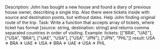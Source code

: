 Description:
John has bought a new house and found a diary of previous house owner, describing a single trip. Also there were tickets inside with source and destination points, but without dates.
Help John finding original route of the trip.
Task:
Write a function that accepts array of tickets, where ticket has format [source: string, destination: string]
and returns comma separated countries in order of visiting.
Example:
tickets: [["BRA", "UAE"], ["USA", "BRA"], ["UAE", "USA"], ["USA", "JPN"], ["JPN", "PHL"]]
result: USA ✈ BRA ✈ UAE ✈ USA ✈ BRA ✈ UAE ✈ USA ✈ PHL
